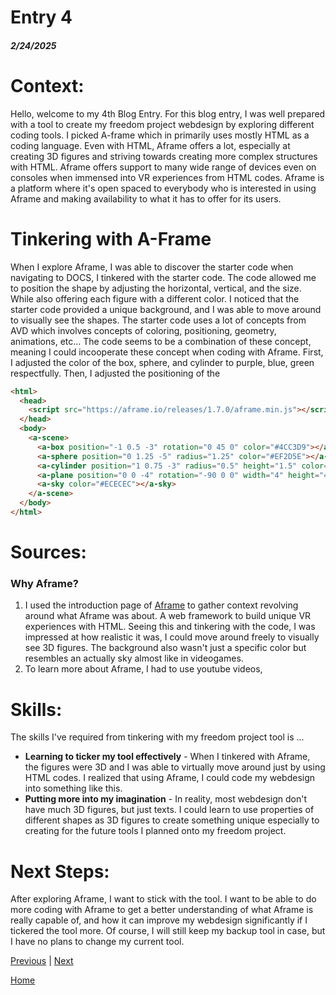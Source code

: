 # Entry 4
##### 2/24/2025

# Context:
Hello, welcome to my 4th Blog Entry. For this blog entry, I was well prepared with a tool to create my freedom project webdesign by exploring different coding tools. I picked A-frame which in primarily uses mostly HTML as a coding language. Even with HTML, Aframe offers a lot, especially at creating 3D figures and striving towards creating more complex structures with HTML. Aframe offers support to many wide range of devices even on consoles when immensed into VR experiences from HTML codes. Aframe is a platform where it's open spaced to everybody who is interested in using Aframe and making availability to what it has to offer for its users.

# Tinkering with A-Frame
When I explore Aframe, I was able to discover the starter code when navigating to DOCS, I tinkered with the starter code. The code allowed me to position the shape by adjusting the horizontal, vertical, and the size. While also offering each figure with a different color. I noticed that the starter code provided a unique background, and I was able to move around to visually see the shapes. The starter code uses a lot of concepts from AVD which involves concepts of coloring, positioning, geometry, animations, etc... The code seems to be a combination of these concept, meaning I could incooperate these concept when coding with Aframe. First, I adjusted the color of the box, sphere, and cylinder to purple, blue, green respectfully. Then, I adjusted the positioning of the

```HTML
<html>
  <head>
    <script src="https://aframe.io/releases/1.7.0/aframe.min.js"></script>
  </head>
  <body>
    <a-scene>
      <a-box position="-1 0.5 -3" rotation="0 45 0" color="#4CC3D9"></a-box>
      <a-sphere position="0 1.25 -5" radius="1.25" color="#EF2D5E"></a-sphere>
      <a-cylinder position="1 0.75 -3" radius="0.5" height="1.5" color="#FFC65D"></a-cylinder>
      <a-plane position="0 0 -4" rotation="-90 0 0" width="4" height="4" color="#7BC8A4"></a-plane>
      <a-sky color="#ECECEC"></a-sky>
    </a-scene>
  </body>
</html>
```

# Sources:
### Why Aframe?
1) I used the introduction page of [Aframe](https://aframe.io/docs/1.7.0/introduction/) to gather context revolving around what Aframe was about. A web framework to build unique VR experiences with HTML. Seeing this and tinkering with the code, I was impressed at how realistic it was, I could move around freely to visually see 3D figures. The background also wasn't just a specific color but resembles an actually sky almost like in videogames. 
2) To learn more about Aframe, I had to use youtube videos,

# Skills:
The skills I've required from tinkering with my freedom project tool is ...
* **Learning to ticker my tool effectively** - When I tinkered with Aframe, the figures were 3D and I was able to virtually move around just by using HTML codes. I realized that using Aframe, I could code my webdesign into something like this.
* **Putting more into my imagination** - In reality, most webdesign don't have much 3D figures, but just texts. I could learn to use properties of different shapes as 3D figures to create something unique especially to creating for the future tools I planned onto my freedom project.   

# Next Steps:
After exploring Aframe, I want to stick with the tool. I want to be able to do more coding with Aframe to get a better understanding of what Aframe is really capable of, and how it can improve my webdesign significantly if I tickered the tool more. Of course, I will still keep my backup tool in case, but I have no plans to change my current tool. 


[Previous](entry03.md) | [Next](entry05.md)

[Home](../README.md)
